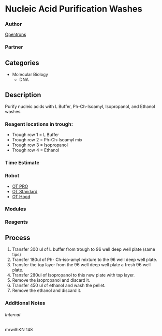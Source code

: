 # Nucleic Acid Purification Washes

### Author
[Opentrons](https://opentrons.com/)

### Partner

## Categories
* Molecular Biology
	* DNA


## Description
Purify nucleic acids with L Buffer, Ph-Ch-Isoamyl, Isopropanol, and Ethanol washes.

### Reagent locations in trough:

* Trough row 1 = L Buffer
* Trough row 2 = Ph-Ch-Isoamyl mix
* Trough row 3 = Isopropanol
* Trough row 4 = Ethanol

### Time Estimate

### Robot
* [OT PRO](https://opentrons.com/ot-one-pro)
* [OT Standard](https://opentrons.com/ot-one-standard)
* [OT Hood](https://opentrons.com/ot-one-hood)

### Modules

### Reagents

## Process
1. Transfer 300 ul of L buffer from trough to 96 well deep well plate (same tips)
2. Transfer 180ul of Ph- Ch-iso-amyl mixture to the 96 well deep well plate.
3. Transfer the top layer from the 96 well deep well plate a fresh 96 well plate.
4. Transfer 280ul of Isopropanol to this new plate with top layer.
5. Remove the isopropanol and discard it.
6. Transfer 450 ul of ethanol and wash the pellet.
7. Remove the ethanol and discard it.


### Additional Notes


###### Internal
mrwiIhKN
148
